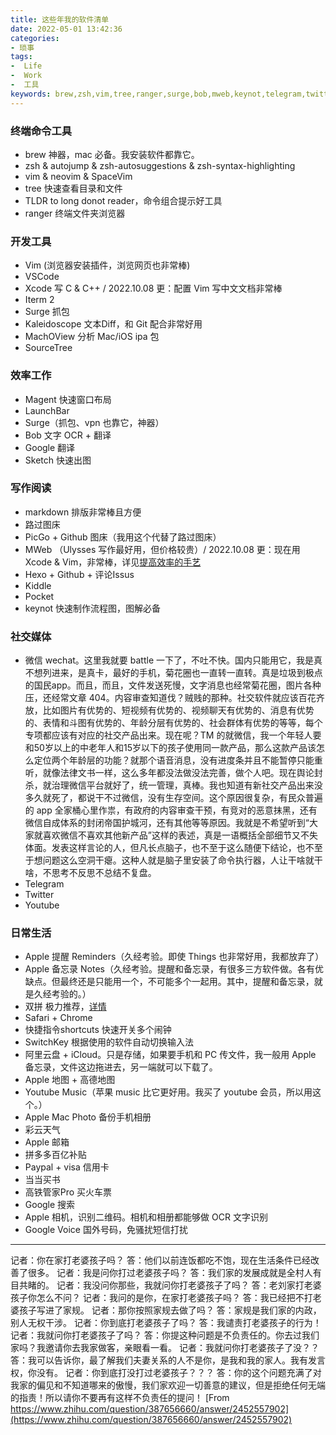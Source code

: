 ```yaml
---
title: 这些年我的软件清单
date: 2022-05-01 13:42:36 
categories:
- 琐事
tags:
-  Life
-  Work
-  工具
keywords: brew,zsh,vim,tree,ranger,surge,bob,mweb,keynot,telegram,twitter,youtube
---
```


### 终端命令工具

* brew 神器，mac 必备。我安装软件都靠它。
* zsh & autojump & zsh-autosuggestions & zsh-syntax-highlighting
* vim & neovim & SpaceVim
* tree 快速查看目录和文件
* TLDR to long donot reader，命令组合提示好工具
* ranger 终端文件夹浏览器

<!-- more -->

### 开发工具

* Vim (浏览器安装插件，浏览网页也非常棒)
* VSCode
* Xcode 写 C & C++ / 2022.10.08 更：配置 Vim 写中文文档非常棒
* Iterm 2
* Surge 抓包
* Kaleidoscope 文本Diff，和 Git 配合非常好用
* MachOView 分析 Mac/iOS ipa 包
* SourceTree

### 效率工作

* Magent 快速窗口布局
* LaunchBar
* Surge（抓包、vpn 也靠它，神器）
* Bob 文字 OCR + 翻译
* Google 翻译
* Sketch 快速出图

### 写作阅读

* markdown 排版非常棒且方便
* 路过图床
* PicGo + Github 图床（我用这个代替了路过图床）
* MWeb （Ulysses 写作最好用，但价格较贵）/ 2022.10.08 更：现在用 Xcode & Vim，非常棒，详见[提高效率的手艺](https://www.yigegongjiang.com/2022/提高效率的手艺/)
* Hexo + Github + 评论Issus
* Kiddle
* Pocket
* keynot 快速制作流程图，图解必备

### 社交媒体

* 微信 wechat。这里我就要 battle 一下了，不吐不快。国内只能用它，我是真不想列进来，是真卡，最好的手机，菊花圈也一直转一直转。真是垃圾到极点的国民app。而且，而且，文件发送死慢，文字消息也经常菊花圈，图片各种压，还经常文章 404。内容审查知道伐？贼贱的那种。社交软件就应该百花齐放，比如图片有优势的、短视频有优势的、视频聊天有优势的、消息有优势的、表情和斗图有优势的、年龄分层有优势的、社会群体有优势的等等，每个专项都应该有对应的社交产品出来。现在呢？TM 的就微信，我一个年轻人要和50岁以上的中老年人和15岁以下的孩子使用同一款产品，那么这款产品该怎么定位两个年龄层的功能？就那个语音消息，没有进度条并且不能暂停只能重听，就像法律文书一样，这么多年都没法做没法完善，做个人吧。现在舆论封杀，就治理微信平台就好了，统一管理，真棒。我也知道有新社交产品出来没多久就死了，都说干不过微信，没有生存空间。这个原因很复杂，有民众普遍的 app 全家桶心里作祟，有政府的内容审查干预，有竞对的恶意抹黑，还有微信自成体系的封闭帝国护城河，还有其他等等原因。我就是不希望听到“大家就喜欢微信不喜欢其他新产品”这样的表述，真是一语概括全部细节又不失体面。发表这样言论的人，但凡长点脑子，也不至于这么随便下结论，也不至于想问题这么空洞干瘪。这种人就是脑子里安装了命令执行器，人让干啥就干啥，不思考不反思不总结不复盘。
* Telegram
* Twitter
* Youtube

### 日常生活

* Apple 提醒 Reminders（久经考验。即使 Things 也非常好用，我都放弃了）
* Apple 备忘录 Notes（久经考验。提醒和备忘录，有很多三方软件做。各有优缺点。但最终还是只能用一个，不可能多个一起用。其中，提醒和备忘录，就是久经考验的。）
* 双拼 极力推荐，[详情](https://www.yigegongjiang.com/2022/提高效率的手艺/#双拼)
* Safari + Chrome
* 快捷指令shortcuts 快速开关多个闹钟
* SwitchKey 根据使用的软件自动切换输入法
* 阿里云盘 + iCloud。只是存储，如果要手机和 PC 传文件，我一般用 Apple 备忘录，文件这边拖进去，另一端就可以下载了。
* Apple 地图 + 高德地图
* Youtube Music（苹果 music 比它更好用。我买了 youtube 会员，所以用这个。）
* Apple Mac Photo 备份手机相册
* 彩云天气
* Apple 邮箱
* 拼多多百亿补贴
* Paypal + visa 信用卡
* 当当买书
* 高铁管家Pro 买火车票
* Google 搜索
* Apple 相机，识别二维码。相机和相册都能够做 OCR 文字识别
* Google Voice 国外号码，免骚扰短信打扰

---

记者：你在家打老婆孩子吗？
答：他们以前连饭都吃不饱，现在生活条件已经改善了很多。
记者：我是问你打过老婆孩子吗？
答：我们家的发展成就是全村人有目共睹的。
记者：我没问你那些，我就问你打老婆孩子了吗？
答：老刘家打老婆孩子你怎么不问？
记者：我问的是你，在家打老婆孩子吗？
答：我已经把不打老婆孩子写进了家规。
记者：那你按照家规去做了吗？
答：家规是我们家的内政，别人无权干涉。
记者：你到底打老婆孩子了吗？
答：我谴责打老婆孩子的行为！
记者：我就问你打老婆孩子了吗？
答：你提这种问题是不负责任的。你去过我们家吗？我邀请你去我家做客，亲眼看一看。
记者：我就问你打老婆孩子了没？？
答：我可以告诉你，最了解我们夫妻关系的人不是你，是我和我的家人。我有发言权，你没有。
记者：你到底打没打过老婆孩子？？？
答：你的这个问题充满了对我家的偏见和不知道哪来的傲慢，我们家欢迎一切善意的建议，但是拒绝任何无端的指责！所以请你不要再有这样不负责任的提问！
[From https://www.zhihu.com/question/387656660/answer/2452557902](https://www.zhihu.com/question/387656660/answer/2452557902)